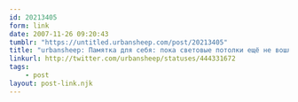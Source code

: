 ```yaml
---
id: 20213405
form: link
date: 2007-11-26 09:20:43
tumblr: "https://untitled.urbansheep.com/post/20213405"
title: "urbansheep: Памятка для себя: пока световые потолки ещё не вошли в нашу жизнь, тебе нужен выключатель света с таймером, дорогая. Вернее, включатель."
linkurl: http://twitter.com/urbansheep/statuses/444331672
tags:
    - post
layout: post-link.njk
---
```


